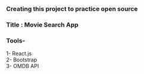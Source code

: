 ### Creating this project to practice open source

### Title : Movie Search App

### Tools-

1- React.js <br>
2- Bootstrap <br>
3- OMDB API <br>
